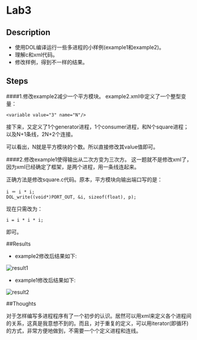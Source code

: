 # Lab3
## Description

- 使用DOL编译运行一些多进程的小样例(example1和example2)。
- 理解c和xml代码。
- 修改样例，得到不一样的结果。

## Steps

####1.修改example2减少一个平方模块。
example2.xml中定义了一个整型变量：

    <variable value="3" name="N"/>

接下来，又定义了1个generator进程，1个consumer进程，和N个square进程；以及N+1条线，2N+2个连接。

可以看出，N就是平方模块的个数。所以直接修改其value值即可。

####2.修改example1使得输出从二次方变为三次方。
这一题就不是修改xml了，因为xml已经确定了框架，是两个进程，用一条线连起来。

正确方法是修改square.c代码。原本，平方模块向输出端口写的是：

    i ＝ i * i;
    DOL_write((void*)PORT_OUT, &i, sizeof(float), p);

现在只需改为：
    
    i = i * i * i;
即可。

##Results
* example2修改后结果如下:

![result1](https://cl.ly/0D1g0T1L181N/download/snapshot4.png)

* example1修改后结果如下:

![result2](https://cl.ly/473g360q2g1C/download/snapshot5.png)

##Thoughts

对于怎样编写多进程程序有了一个初步的认识。居然可以用xml来定义各个进程间的关系，这真是我意想不到的。而且，对于重复的定义，可以用iterator(即循环)的方式，非常方便地做到，不需要一个个定义进程和连线。